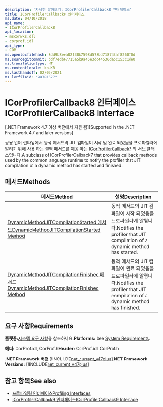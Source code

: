 ```yaml
---
description: '자세히 알아보기: ICorProfilerCallback8 인터페이스'
title: ICorProfilerCallback8 인터페이스
ms.date: 04/10/2018
api_name:
- ICorProfilerCallback8
api_location:
- mscorwks.dll
- corprof.idl
api_type:
- COM
ms.openlocfilehash: 8dd9b8eea82f38b7598d578bd718743af826070d
ms.sourcegitcommit: ddf7edb67715a5b9a45e3dd44536dabc153c1de0
ms.translationtype: MT
ms.contentlocale: ko-KR
ms.lasthandoff: 02/06/2021
ms.locfileid: "99781677"
---
```

# <a name="icorprofilercallback8-interface"></a><span data-ttu-id="d8d07-103">ICorProfilerCallback8 인터페이스</span><span class="sxs-lookup"><span data-stu-id="d8d07-103">ICorProfilerCallback8 Interface</span></span>

<span data-ttu-id="d8d07-104">[.NET Framework 4.7 이상 버전에서 지원 됨]</span><span class="sxs-lookup"><span data-stu-id="d8d07-104">[Supported in the .NET Framework 4.7 and later versions]</span></span>  

 <span data-ttu-id="d8d07-105">공용 언어 런타임에서 동적 메서드의 JIT 컴파일이 시작 및 완료 되었음을 프로파일러에 알리기 위해 사용 하는 콜백 메서드를 제공 하는 [ICorProfilerCallback7](icorprofilercallback7-interface.md) 의 서브 클래스입니다.</span><span class="sxs-lookup"><span data-stu-id="d8d07-105">A subclass of [ICorProfilerCallback7](icorprofilercallback7-interface.md) that provides callback methods used by the common language runtime to notify the profiler that JIT compilation of a dynamic method has started and finished.</span></span>
  
## <a name="methods"></a><span data-ttu-id="d8d07-106">메서드</span><span class="sxs-lookup"><span data-stu-id="d8d07-106">Methods</span></span>  
  
|<span data-ttu-id="d8d07-107">메서드</span><span class="sxs-lookup"><span data-stu-id="d8d07-107">Method</span></span>|<span data-ttu-id="d8d07-108">설명</span><span class="sxs-lookup"><span data-stu-id="d8d07-108">Description</span></span>|  
|------------|-----------------|  
|[<span data-ttu-id="d8d07-109">DynamicMethodJITCompilationStarted 메서드</span><span class="sxs-lookup"><span data-stu-id="d8d07-109">DynamicMethodJITCompilationStarted Method</span></span>](icorprofilercallback8-dynamicmethodjitcompilationstarted-method.md)|<span data-ttu-id="d8d07-110">동적 메서드의 JIT 컴파일이 시작 되었음을 프로파일러에 알립니다.</span><span class="sxs-lookup"><span data-stu-id="d8d07-110">Notifies the profiler that JIT compilation of a dynamic method has started.</span></span>|  
|[<span data-ttu-id="d8d07-111">DynamicMethodJITCompilationFinished 메서드</span><span class="sxs-lookup"><span data-stu-id="d8d07-111">DynamicMethodJITCompilationFinished Method</span></span>](icorprofilercallback8-dynamicmethodjitcompilationfinished-method.md)|<span data-ttu-id="d8d07-112">동적 메서드의 JIT 컴파일이 완료 되었음을 프로파일러에 알립니다.</span><span class="sxs-lookup"><span data-stu-id="d8d07-112">Notifies the profiler that JIT compilation of a dynamic method has finished.</span></span>|  
  
## <a name="requirements"></a><span data-ttu-id="d8d07-113">요구 사항</span><span class="sxs-lookup"><span data-stu-id="d8d07-113">Requirements</span></span>  

 <span data-ttu-id="d8d07-114">**플랫폼:**[시스템 요구 사항](../../get-started/system-requirements.md)을 참조하세요.</span><span class="sxs-lookup"><span data-stu-id="d8d07-114">**Platforms:** See [System Requirements](../../get-started/system-requirements.md).</span></span>  
  
 <span data-ttu-id="d8d07-115">**헤더:** CorProf.idl, CorProf.h</span><span class="sxs-lookup"><span data-stu-id="d8d07-115">**Header:** CorProf.idl, CorProf.h</span></span>  
  
<span data-ttu-id="d8d07-116">**.NET Framework 버전:**[!INCLUDE[net_current_v47plus](../../../../includes/net-current-v47plus.md)]</span><span class="sxs-lookup"><span data-stu-id="d8d07-116">**.NET Framework Versions:** [!INCLUDE[net_current_v47plus](../../../../includes/net-current-v47plus.md)]</span></span>  

## <a name="see-also"></a><span data-ttu-id="d8d07-117">참고 항목</span><span class="sxs-lookup"><span data-stu-id="d8d07-117">See also</span></span>

- [<span data-ttu-id="d8d07-118">프로파일링 인터페이스</span><span class="sxs-lookup"><span data-stu-id="d8d07-118">Profiling Interfaces</span></span>](profiling-interfaces.md)
- [<span data-ttu-id="d8d07-119">ICorProfilerCallback9 인터페이스</span><span class="sxs-lookup"><span data-stu-id="d8d07-119">ICorProfilerCallback9 Interface</span></span>](icorprofilercallback9-interface.md)

